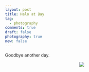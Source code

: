```yaml
---
layout: post
title: Halo at Bay
tag:
  - photography
comments: true
draft: false
photography: true
new: false
---
```


Goodbye another day.

<div align="center">
  <img src="https://shawenyao.github.io/Photos/0W4A6461.JPG" />
</div>

